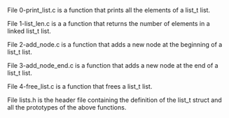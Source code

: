 File 0-print_list.c is a function that prints all the elements of a list_t list.



File 1-list_len.c is a a function that returns the number of elements in a linked list_t list.



File 2-add_node.c is a function that adds a new node at the beginning of a list_t list.



File 3-add_node_end.c is a function that adds a new node at the end of a list_t list.



File 4-free_list.c is a function that frees a list_t list.



File lists.h is the header file containing the definition of the list_t struct and all the prototypes of the above functions.
